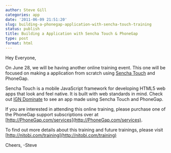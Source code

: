 ```yaml
---
author: Steve Gill
categories: app
date: '2011-06-09 21:51:20'
slug: building-a-phonegap-application-with-sencha-touch-training
status: publish
title: Building a Application with Sencha Touch & PhoneGap
type: post
format: html
---
```


Hey Everyone,

On June 28, we will be having another online training event. This one will be focused on making a application from scratch using [Sencha Touch](http://www.sencha.com/products/touch/) and PhoneGap.

Sencha Touch is a mobile JavaScript framework for developing HTML5 web apps that look and feel native. It is built with web standards in mind. Check out [IGN Dominate](http://www.phonegap.com/app/ign-dominate/) to see an app made using Sencha Touch and PhoneGap.

If you are interested in attending this online training, please purchase one of the PhoneGap support subscriptions over at [http://PhoneGap.com/services](http://PhoneGap.com/services).

To find out more details about this training and future trainings, please visit [http://nitobi.com/training](http://nitobi.com/training)

Cheers,
-Steve
